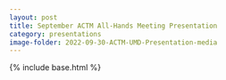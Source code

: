```yaml
---
layout: post
title: September ACTM All-Hands Meeting Presentation
category: presentations
image-folder: 2022-09-30-ACTM-UMD-Presentation-media
---
```

{% include base.html %}
<div id="adobe-dc-view" style="height: 576px; width: 800px;"></div>
<script src="https://documentcloud.adobe.com/view-sdk/viewer.js"></script>
<script type="text/javascript">
  document.addEventListener("adobe_dc_view_sdk.ready", function(){
    var adobeDCView = new AdobeDC.View({clientId: "fb1b04b20faa4b3c81d632bd8a00270e", divId: "adobe-dc-view"});
    adobeDCView.previewFile({
      content:{location: {url: "{{base}}/images/{{page.image-folder}}/AllHands_093022.pdf"}},
      metaData:{ fileName: "AllHands_093022.pdf" }
    }, {embedMode: "SIZED_CONTAINER"});
  });
</script>
